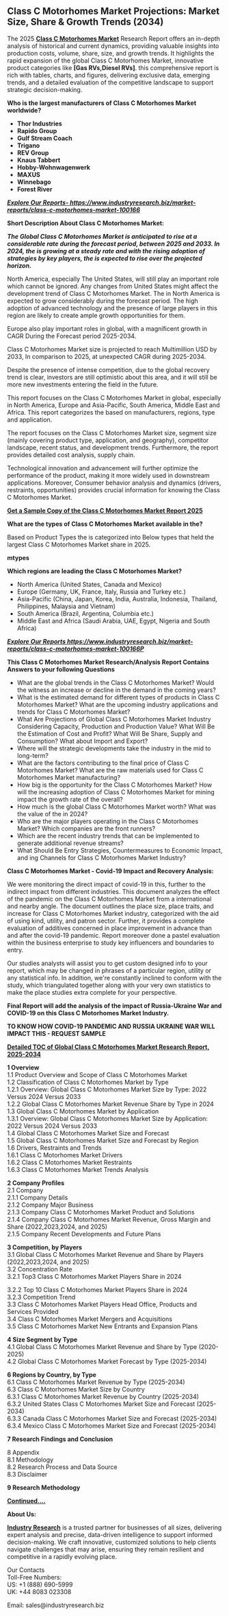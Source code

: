 <h2><strong>Class C Motorhomes Market Projections: Market Size, Share & Growth Trends (2034)</strong></h2><p>The 2025&nbsp;<strong><a href="https://www.industryresearch.biz/market-reports/class-c-motorhomes-market-100166">Class C Motorhomes Market</a></strong>&nbsp;Research Report offers an in-depth analysis of historical and current dynamics, providing valuable insights into production costs, volume, share, size, and growth trends. It highlights the rapid expansion of the global Class C Motorhomes Market, innovative product categories like&nbsp;<strong>[Gas RVs,Diesel RVs]</strong>. this comprehensive report is rich with tables, charts, and figures, delivering exclusive data, emerging trends, and a detailed evaluation of the competitive landscape to support strategic decision-making.</p><p><strong>Who is the largest manufacturers of Class C Motorhomes Market worldwide?</strong></p><p><strong><ul><li>Thor Industries</li><li>Rapido Group</li><li>Gulf Stream Coach</li><li>Trigano</li><li>REV Group</li><li>Knaus Tabbert</li><li>Hobby-Wohnwagenwerk</li><li>MAXUS</li><li>Winnebago</li><li>Forest River</li></ul></strong></p><p><strong><em><a href="https://www.industryresearch.biz/enquiry/request-sample/100166">Explore Our Reports-&nbsp;https://www.industryresearch.biz/market-reports/class-c-motorhomes-market-100166</a></em></strong></p><p><strong>Short Description About Class C Motorhomes Market:</strong></p><p><strong><em>The Global Class C Motorhomes Market is anticipated to rise at a considerable rate during the forecast period, between 2025 and 2033. In 2024, the is growing at a steady rate and with the rising adoption of strategies by key players, the is expected to rise over the projected horizon.</em></strong></p><p>North America, especially The United States, will still play an important role which cannot be ignored. Any changes from United States might affect the development trend of Class C Motorhomes Market. The in North America is expected to grow considerably during the forecast period. The high adoption of advanced technology and the presence of large players in this region are likely to create ample growth opportunities for them.</p><p>Europe also play important roles in global, with a magnificent growth in CAGR During the Forecast period 2025-2034.</p><p>Class C Motorhomes Market size is projected to reach Multimillion USD by 2033, In comparison to 2025, at unexpected CAGR during 2025-2034.</p><p>Despite the presence of intense competition, due to the global recovery trend is clear, investors are still optimistic about this area, and it will still be more new investments entering the field in the future.</p><p>This report focuses on the Class C Motorhomes Market in global, especially in North America, Europe and Asia-Pacific, South America, Middle East and Africa. This report categorizes the based on manufacturers, regions, type and application.</p><p>The report focuses on the Class C Motorhomes Market size, segment size (mainly covering product type, application, and geography), competitor landscape, recent status, and development trends. Furthermore, the report provides detailed cost analysis, supply chain.</p><p>Technological innovation and advancement will further optimize the performance of the product, making it more widely used in downstream applications. Moreover, Consumer behavior analysis and dynamics (drivers, restraints, opportunities) provides crucial information for knowing the Class C Motorhomes Market.</p><p><strong><a href="https://www.industryresearch.biz/enquiry/request-sample/100166">Get a Sample Copy of the Class C Motorhomes Market Report 2025</a></strong></p><p><strong>What are the types of Class C Motorhomes Market available in the?</strong></p><p>Based on Product Types the is categorized into Below types that held the largest Class C Motorhomes Market share in 2025.</p><p><strong>mtypes</strong></p><p><strong>Which regions are leading the Class C Motorhomes Market?</strong></p><ul><li>North America (United States, Canada and Mexico)</li><li>Europe (Germany, UK, France, Italy, Russia and Turkey etc.)</li><li>Asia-Pacific (China, Japan, Korea, India, Australia, Indonesia, Thailand, Philippines, Malaysia and Vietnam)</li><li>South America (Brazil, Argentina, Columbia etc.)</li><li>Middle East and Africa (Saudi Arabia, UAE, Egypt, Nigeria and South Africa)</li></ul><p><strong><em><a href="https://www.industryresearch.biz/market-reports/class-c-motorhomes-market-100166">Explore Our Reports https://www.industryresearch.biz/market-reports/class-c-motorhomes-market-100166P</a></em></strong></p><p><strong>This Class C Motorhomes Market Research/Analysis Report Contains Answers to your following Questions</strong></p><ul><li>What are the global trends in the Class C Motorhomes Market? Would the witness an increase or decline in the demand in the coming years?</li><li>What is the estimated demand for different types of products in Class C Motorhomes Market? What are the upcoming industry applications and trends for Class C Motorhomes Market?</li><li>What Are Projections of Global Class C Motorhomes Market Industry Considering Capacity, Production and Production Value? What Will Be the Estimation of Cost and Profit? What Will Be Share, Supply and Consumption? What about Import and Export?</li><li>Where will the strategic developments take the industry in the mid to long-term?</li><li>What are the factors contributing to the final price of Class C Motorhomes Market? What are the raw materials used for Class C Motorhomes Market manufacturing?</li><li>How big is the opportunity for the Class C Motorhomes Market? How will the increasing adoption of Class C Motorhomes Market for mining impact the growth rate of the overall?</li><li>How much is the global Class C Motorhomes Market worth? What was the value of the in 2024?</li><li>Who are the major players operating in the Class C Motorhomes Market? Which companies are the front runners?</li><li>Which are the recent industry trends that can be implemented to generate additional revenue streams?</li><li>What Should Be Entry Strategies, Countermeasures to Economic Impact, and ing Channels for Class C Motorhomes Market Industry?</li></ul><p><strong>Class C Motorhomes Market - Covid-19 Impact and Recovery Analysis:</strong></p><p>We were monitoring the direct impact of covid-19 in this, further to the indirect impact from different industries. This document analyzes the effect of the pandemic on the Class C Motorhomes Market from a international and nearby angle. The document outlines the place size, place traits, and increase for Class C Motorhomes Market industry, categorized with the aid of using kind, utility, and patron sector. Further, it provides a complete evaluation of additives concerned in place improvement in advance than and after the covid-19 pandemic. Report moreover done a pastel evaluation within the business enterprise to study key influencers and boundaries to entry.</p><p>Our studies analysts will assist you to get custom designed info to your report, which may be changed in phrases of a particular region, utility or any statistical info. In addition, we're constantly inclined to conform with the study, which triangulated together along with your very own statistics to make the place studies extra complete for your perspective.</p><p><strong>Final Report will add the analysis of the impact of Russia-Ukraine War and COVID-19 on this Class C Motorhomes Market Industry.</strong></p><p><strong>TO KNOW HOW COVID-19 PANDEMIC AND RUSSIA UKRAINE WAR WILL IMPACT THIS - REQUEST SAMPLE</strong></p><p><strong><a href="https://www.industryresearch.biz/market-reports/class-c-motorhomes-market-100166">Detailed TOC of Global Class C Motorhomes Market Research Report, 2025-2034</a></strong></p><p><strong>1 Overview</strong><br /> 1.1 Product Overview and Scope of Class C Motorhomes Market<br /> 1.2 Classification of Class C Motorhomes Market by Type<br /> 1.2.1 Overview: Global Class C Motorhomes Market Size by Type: 2022 Versus 2024 Versus 2033<br /> 1.2.2 Global Class C Motorhomes Market Revenue Share by Type in 2024<br /> 1.3 Global Class C Motorhomes Market by Application<br /> 1.3.1 Overview: Global Class C Motorhomes Market Size by Application: 2022&nbsp;Versus 2024 Versus 2033<br /> 1.4 Global Class C Motorhomes Market Size and Forecast<br /> 1.5 Global Class C Motorhomes Market Size and Forecast by Region<br /> 1.6 Drivers, Restraints and Trends<br /> 1.6.1 Class C Motorhomes Market Drivers<br /> 1.6.2 Class C Motorhomes Market Restraints<br /> 1.6.3 Class C Motorhomes Market Trends Analysis</p><p><strong>2 Company Profiles</strong><br /> 2.1 Company<br /> 2.1.1 Company Details<br /> 2.1.2 Company Major Business<br /> 2.1.3 Company Class C Motorhomes Market Product and Solutions<br /> 2.1.4 Company Class C Motorhomes Market Revenue, Gross Margin and Share (2022,2023,2024, and 2025)<br /> 2.1.5 Company Recent Developments and Future Plans</p><p><strong>3 Competition, by Players</strong><br /> 3.1 Global Class C Motorhomes Market Revenue and Share by Players (2022,2023,2024, and 2025)<br /> 3.2 Concentration Rate<br /> 3.2.1 Top3 Class C Motorhomes Market Players Share in 2024</p><p>3.2.2 Top 10 Class C Motorhomes Market Players Share in 2024<br /> 3.2.3 Competition Trend<br /> 3.3 Class C Motorhomes Market Players Head Office, Products and Services Provided<br /> 3.4 Class C Motorhomes Market Mergers and Acquisitions<br /> 3.5 Class C Motorhomes Market New Entrants and Expansion Plans</p><p><strong>4 Size Segment by Type</strong><br /> 4.1 Global Class C Motorhomes Market Revenue and Share by Type (2020-2025)<br /> 4.2 Global Class C Motorhomes Market Forecast by Type (2025-2034)</p><p><strong>6 Regions by Country, by Type</strong><br /> 6.1 Class C Motorhomes Market Revenue by Type (2025-2034)<br /> 6.3 Class C Motorhomes Market Size by Country<br /> 6.3.1 Class C Motorhomes Market Revenue by Country (2025-2034)<br /> 6.3.2 United States Class C Motorhomes Market Size and Forecast (2025-2034)<br /> 6.3.3 Canada Class C Motorhomes Market Size and Forecast (2025-2034)<br /> 6.3.4 Mexico Class C Motorhomes Market Size and Forecast (2025-2034)</p><p><strong>7 Research Findings and Conclusion</strong></p><p>8 Appendix<br /> 8.1 Methodology<br /> 8.2 Research Process and Data Source<br /> 8.3 Disclaimer</p><p><strong>9 Research Methodology</strong></p><p><strong><a href="https://www.industryresearch.biz/market-reports/class-c-motorhomes-market-100166">Continued&hellip;.</a></strong></p><p><strong>About Us:</strong></p><p><strong><a href="https://www.industryresearch.biz/">Industry Research</a></strong>&nbsp;is a trusted partner for businesses of all sizes, delivering expert analysis and precise, data-driven intelligence to support informed decision-making. We craft innovative, customized solutions to help clients navigate challenges that may arise, ensuring they remain resilient and competitive in a rapidly evolving place.</p><p>Our Contacts<br /> Toll-Free Numbers:<br /> US: +1 (888) 690-5999<br /> UK: +44 8083 023308</p><p>Email: sales@industryresearch.biz</p>
